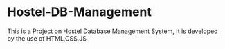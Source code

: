 # Hostel-DB-Management
This is a Project on Hostel Database Management System,
It is developed by the use of HTML,CSS,JS

